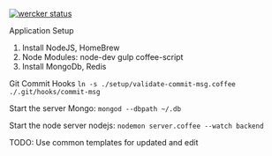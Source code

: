 [![wercker status](https://app.wercker.com/status/854f646fa6b5501c8b7b13e4c70f0b02/m "wercker status")](https://app.wercker.com/project/bykey/854f646fa6b5501c8b7b13e4c70f0b02)

Application Setup

1. Install NodeJS, HomeBrew
2. Node Modules: node-dev gulp coffee-script
2. Install MongoDb, Redis

Git Commit Hooks
`ln -s ./setup/validate-commit-msg.coffee ./.git/hooks/commit-msg`


Start the server
Mongo: `mongod --dbpath ~/.db`

Start the node server
nodejs: `nodemon server.coffee --watch backend`


TODO: Use common templates for updated and edit